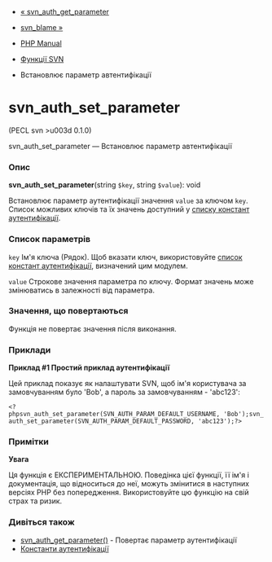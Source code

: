 - [« svn_auth_get_parameter](function.svn-auth-get-parameter.md)
- [svn_blame »](function.svn-blame.md)

- [PHP Manual](index.md)
- [Функції SVN](ref.svn.md)
- Встановлює параметр автентифікації

# svn_auth_set_parameter

(PECL svn \>u003d 0.1.0)

svn_auth_set_parameter — Встановлює параметр автентифікації

### Опис

**svn_auth_set_parameter**(string `$key`, string `$value`): void

Встановлює параметр аутентифікації значення `value` за ключом `key`.
Список можливих ключів та їх значень доступний у [списку констант
аутентифікації](svn.constants.md#svn.constants.auth).

### Список параметрів

`key`
Ім'я ключа (Рядок). Щоб вказати ключ, використовуйте [список констант
аутентифікації](svn.constants.md#svn.constants.auth), визначений
цим модулем.

`value`
Строкове значення параметра по ключу. Формат значень
може змінюватись в залежності від параметра.

### Значення, що повертаються

Функція не повертає значення після виконання.

### Приклади

**Приклад #1 Простий приклад аутентифікації**

Цей приклад показує як налаштувати SVN, щоб ім'я користувача за
замовчуванням було 'Bob', а пароль за замовчуванням - 'abc123':

` <?phpsvn_auth_set_parameter(SVN_AUTH_PARAM_DEFAULT_USERNAME, 'Bob');svn_auth_set_parameter(SVN_AUTH_PARAM_DEFAULT_PASSWORD, 'abc123');?> `

### Примітки

**Увага**

Ця функція є ЕКСПЕРИМЕНТАЛЬНОЮ. Поведінка цієї функції, її ім'я
і документація, що відноситься до неї, можуть змінитися в наступних версіях
PHP без попередження. Використовуйте цю функцію на свій страх та ризик.

### Дивіться також

- [svn_auth_get_parameter()](function.svn-auth-get-parameter.md) -
Повертає параметр аутентифікації
- [Константи аутентифікації](svn.constants.md#svn.constants.auth)

